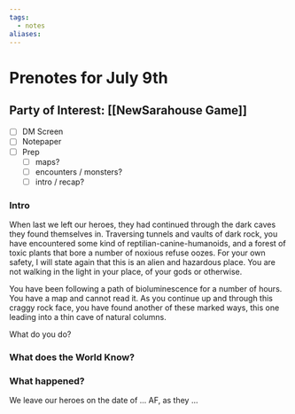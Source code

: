 ```yaml
---
tags:
  - notes
aliases:
---
```


# Prenotes for July 9th
## Party of Interest: [[NewSarahouse Game]]
- [ ] DM Screen
- [ ] Notepaper
- [ ] Prep
	- [ ] maps?
	- [ ] encounters / monsters?
	- [ ] intro / recap?

### Intro
When last we left our heroes, they had continued through the dark caves they found themselves in. Traversing tunnels and vaults of dark rock, you have encountered some kind of reptilian-canine-humanoids, and a forest of toxic plants that bore a number of noxious refuse oozes. For your own safety, I will state again that this is an alien and hazardous place. You are not walking in the light in your place, of your gods or otherwise.

You have been following a path of bioluminescence for a number of hours. You have a map and cannot read it. As you continue up and through this craggy rock face, you have found another of these marked ways, this one leading into a thin cave of natural columns.

What do you do?

### What does the World Know?


### What happened?


We leave our heroes on the date of ... AF, as they ...